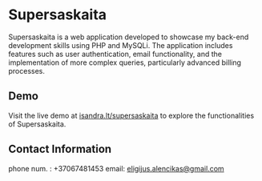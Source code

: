 # Supersaskaita

Supersaskaita is a web application developed to showcase my back-end development skills using PHP and MySQLi. The application includes features such as user authentication, email functionality, and the implementation of more complex queries, particularly advanced billing processes.

## Demo

Visit the live demo at [isandra.lt/supersaskaita](https://isandra.lt/supersaskaita) to explore the functionalities of Supersaskaita.

## Contact Information

phone num. : +37067481453
email: eligijus.alencikas@gmail.com
